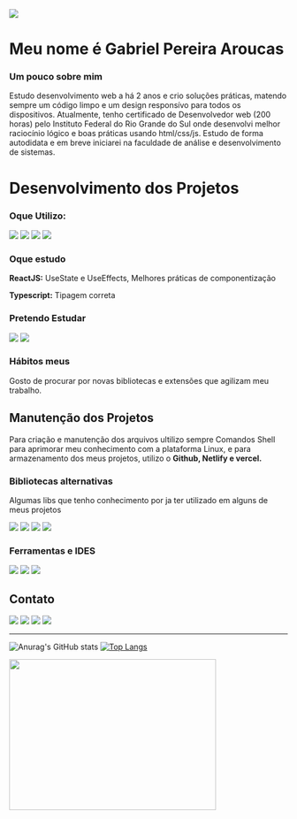 <div>
  <img src="https://media.tenor.com/kzMUk2-LgL8AAAAi/welcome.gif"/>
</div>

# Meu nome é Gabriel Pereira Aroucas

### Um pouco sobre mim

Estudo desenvolvimento web a há 2 anos  e crio soluções práticas, matendo sempre um código limpo e um design responsívo para todos os dispositivos.
Atualmente, tenho certificado de Desenvolvedor web (200 horas) pelo Instituto Federal do Rio Grande do Sul onde desenvolvi melhor raciocínio lógico e boas práticas usando html/css/js.
Estudo de forma autodidata e em breve iniciarei na faculdade de análise e desenvolvimento de sistemas.

# Desenvolvimento dos Projetos
### Oque Utilizo:
<div>
    <img src="https://img.shields.io/badge/React-20232A?style=for-the-badge&logo=react&logoColor=61DAFB">
    <img src="https://img.shields.io/badge/typescript-007acc?style=for-the-badge&logo=typescript&logoColor=white">
    <img src="https://img.shields.io/badge/Scss-CC6699?style=for-the-badge&logo=sass&logoColor=white">
    <img src="https://img.shields.io/badge/Styled%20Components-bf4f74?style=for-the-badge&logo=styledcomponents&logoColor=white">
</div>
<div>
 
 ### Oque estudo
<p><strong>ReactJS:</strong> UseState e UseEffects, Melhores práticas de componentização</p> 
<p><strong>Typescript:</strong> Tipagem correta </p>
</div>
 
### Pretendo Estudar
<div>
 <img src="https://img.shields.io/badge/postgreSQL-336791?style=for-the-badge&logo=postgresql&logoColor=white">
 <img src="https://img.shields.io/badge/API%20REST-199308?style=for-the-badge&logo">
 
</div>


### Hábitos meus
Gosto de procurar por novas bibliotecas e extensões que agilizam meu trabalho.

 ## Manutenção dos Projetos
Para criação e manutenção dos arquivos ultilizo sempre Comandos Shell para aprimorar meu conhecimento com a plataforma Linux, e para armazenamento dos meus projetos, utilizo o  <strong>Github, Netlify e vercel.</strong>


### Bibliotecas alternativas
Algumas libs que tenho conhecimento por ja ter utilizado em alguns de meus projetos

<div>
    <img src="https://img.shields.io/badge/jQuery-20232A?style=for-the-badge&logo=jQuery&logoColor=61DAFB">
    <img src="https://img.shields.io/badge/jQuery%20UI-faa523?style=for-the-badge&logo=jQuery&logoColor=61DAFB%22">
    <img src="https://img.shields.io/badge/Bootstrap-563D7C?style=for-the-badge&logo=bootstrap&logoColor=white">
    <img src="https://img.shields.io/badge/tailwind-20232A?style=for-the-badge&logo=tailwindcss&logoColor=61DAFB">
    
</div>
    
### Ferramentas e IDES
<div>
    <img src="https://img.shields.io/badge/Visual_Studio_Code-0078D4?style=for-the-badge&logo=visual%20studio%20code&logoColor=white">
    <img src="https://img.shields.io/badge/linux-red?style=for-the-badge&logo=linux&logoColor=white">
    <img src="https://img.shields.io/badge/figma-black?style=for-the-badge&logo=figma&logoColor=white">
    
</div>

## Contato

<a href="https://www.linkedin.com/in/gabriel-aroucas-244348265/" rel="noreferrer" target="_blank"><img src="https://img.shields.io/badge/LinkedIn-0077B5?style=for-the-badge&logo=linkedin&logoColor=white"></a>
<a href="https://www.facebook.com/gabrielaroucas" rel="noreferrer"  target="_blank"><img src="https://img.shields.io/badge/facebook-4267B2?style=for-the-badge&logo=facebook&logoColor=white"></a>
<a href="http://api.whatsapp.com/send?phone=5521993084201&text=Gostei do seu portifólio e gostaria de saber mais sobre você" rel="noreferrer"  target="_blank"><img src="https://img.shields.io/badge/WhatsApp-25D366?style=for-the-badge&logo=whatsapp&logoColor=white"></a>
<a href="https://port2-kappa.vercel.app" rel="noreferrer"  target="_blank"><img src="https://gist.githubusercontent.com/ErykTavares/528eac5ed103738a97a46459235e2ba8/raw/1c60194da1fe1afd8028941d2d9a441bf816ef3c/portifolio.svg"></a>

---

![Anurag's GitHub stats](https://github-readme-stats.vercel.app/api?username=gabriel-aroucas&show_icons=true&theme=dracula)
[![Top Langs](https://github-readme-stats.vercel.app/api/top-langs/?username=gabriel-aroucas)](https://github.com/anuraghazra/github-readme-stats)

<div>
  <img src="https://media.tenor.com/NDTNsJVfGHQAAAAC/big-teeth-flying-kiss-ramzan-shahrukh.gif" width="374px" height="273px" >
</div>
